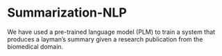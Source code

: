 # Summarization-NLP
We have used a pre-trained language model (PLM) to train a system that produces a layman’s summary given a research publication from the biomedical domain.

